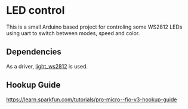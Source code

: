 # LED control
This is a small Arduino based project for controling some WS2812 LEDs using uart to switch between modes, speed and color.

## Dependencies
As a driver, [light_ws2812](https://github.com/cpldcpu/light_ws2812) is used.

## Hookup Guide
https://learn.sparkfun.com/tutorials/pro-micro--fio-v3-hookup-guide
